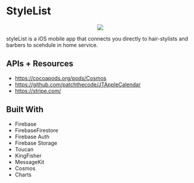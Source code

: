 # StyleList

<p align="center">
  <img src="https://user-images.githubusercontent.com/43770152/55572518-bf5bd480-56d5-11e9-8d84-ac654ef9d95b.png" />
</p>


styleList is a iOS mobile app that connects you directly to hair-stylists and barbers to scehdule in home service. 


## APIs + Resources 

* https://cocoapods.org/pods/Cosmos
* https://github.com/patchthecode/JTAppleCalendar
* https://stripe.com/

## Built With

* Firebase 
* FirebaseFirestore
* Firebase Auth
* Firebase Storage 
* Toucan
* KingFisher
* MessageKit
* Cosmos
* Charts
